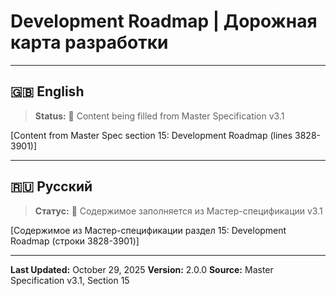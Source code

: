 # Development Roadmap | Дорожная карта разработки

---

## 🇬🇧 English

> **Status:** 🔄 Content being filled from Master Specification v3.1

[Content from Master Spec section 15: Development Roadmap (lines 3828-3901)]

---

## 🇷🇺 Русский

> **Статус:** 🔄 Содержимое заполняется из Мастер-спецификации v3.1

[Содержимое из Мастер-спецификации раздел 15: Development Roadmap (строки 3828-3901)]

---

**Last Updated:** October 29, 2025
**Version:** 2.0.0
**Source:** Master Specification v3.1, Section 15
